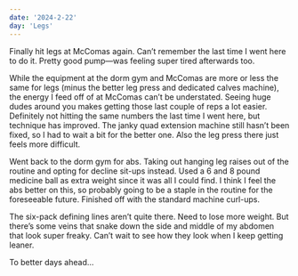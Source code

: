 ```yaml
---
date: '2024-2-22'
day: 'Legs'
---
```


Finally hit legs at McComas again. Can’t remember the last time I went here to do it. Pretty good pump—was feeling super tired afterwards too.

While the equipment at the dorm gym and McComas are more or less the same for legs (minus the better leg press and dedicated calves machine), the energy I feed off of at McComas can’t be understated. Seeing huge dudes around you makes getting those last couple of reps a lot easier. Definitely not hitting the same numbers the last time I went here, but technique has improved. The janky quad extension machine still hasn’t been fixed, so I had to wait a bit for the better one. Also the leg press there just feels more difficult.

Went back to the dorm gym for abs. Taking out hanging leg raises out of the routine and opting for decline sit-ups instead. Used a 6 and 8 pound medicine ball as extra weight since it was all I could find. I think I feel the abs better on this, so probably going to be a staple in the routine for the foreseeable future. Finished off with the standard machine curl-ups.

The six-pack defining lines aren’t quite there. Need to lose more weight. But there’s some veins that snake down the side and middle of my abdomen that look super freaky. Can’t wait to see how they look when I keep getting leaner.

To better days ahead…